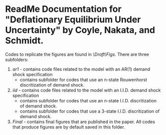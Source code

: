 # ReadMe Documentation for "Deflationary Equilibrium Under Uncertainty" by Coyle, Nakata, and Schmidt.

Codes to replicate the figures are found in *\Draft\Figs*. There are three subfolders:
1. *ar1* - contains code files related to the model with an AR(1) demand shock specification
   - contains subfolder for codes that use an n-state Rouwenhorst discritization of demand shock.
2. *iid* - contains code files related to the model with an I.I.D. demand shock specification
   - contains subfolder for codes that use an n-state I.I.D. discritization of demand shock.
   - contains subfolder for codes that use a 3-state I.I.D. discritization of demand shock.
3. *Final* - contains final figures that are published in the paper. All codes that produce figures are by default saved in this folder.
